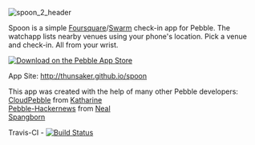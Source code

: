 ![spoon_2_header](https://cloud.githubusercontent.com/assets/137686/9282386/ea9c8eea-4280-11e5-9394-ff6cc452c1a6.png)

Spoon is a simple [Foursquare](http://foursquare.com)/[Swarm](http://swarmapp.com) check-in app for Pebble. The watchapp lists nearby venues using your phone's location. Pick a venue and check-in. All from your wrist.

[![Download on the Pebble App Store](http://dev.pblweb.com/badge/52b2088505c0467ea900004f/black/medium/)](https://apps.getpebble.com/applications/52b2088505c0467ea900004f)

App Site: http://thunsaker.github.io/spoon

This app was created with the help of many other Pebble developers:  
[CloudPebble](http://cloudpebble.net) from [Katharine](https://github.com/Katharine)  
[Pebble-Hackernews](https://github.com/Neal/pebble-hackernews) from [Neal](https://github.com/Neal)  
[Spangborn](http://github.com/spangborn)  

Travis-CI - [![Build Status](https://travis-ci.org/thunsaker/spoon.svg?branch=travis-ci)](https://travis-ci.org/thunsaker/spoon)
